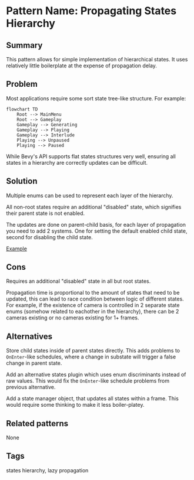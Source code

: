 # Pattern Name: Propagating States Hierarchy

## Summary

This pattern allows for simple implementation of hierarchical states.
It uses relatively little boilerplate at the expense of propagation delay.

## Problem

Most applications require some sort state tree-like structure.
For example:
```mermaid
flowchart TD
    Root --> MainMenu
    Root --> Gameplay
    Gameplay --> Generating
    Gameplay --> Playing
    Gameplay --> Interlude
    Playing --> Unpaused
    Playing --> Paused
```

While Bevy's API supports flat states structures very well,
ensuring all states in a hierarchy are correctly updates can be difficult.

## Solution

Multiple enums can be used to represent each layer of the hierarchy.

All non-root states require an additional "disabled" state, which signifies their parent state is not enabled.

The updates are done on parent-child basis, for each layer of propagation you need to add 2 systems.
One for setting the default enabled child state, second for disabling the child state.

[Example](./src/lib.rs)

## Cons

Requires an additional "disabled" state in all but root states.

Propagation time is proportional to the amount of states that need to be updated, this can lead to race condition between logic of different states.
For example, if the existence of camera is controlled in 2 separate state enums (somehow related to eachother in the hierarchy), there can be 2 cameras existing or no cameras existing for 1+ frames.

## Alternatives

Store child states inside of parent states directly.
This adds problems to `OnEnter`-like schedules, where a change in substate will trigger a false change in parent state.

Add an alternative states plugin which uses enum discriminants instead of raw values.
This would fix the `OnEnter`-like schedule problems from previous alternative.

Add a state manager object, that updates all states within a frame.
This would require some thinking to make it less boiler-platey.

## Related patterns

None

## Tags

states hierarchy, lazy propagation
